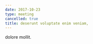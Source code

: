 ```yaml
---
date: 2017-10-23
type: meeting
cancelled: true
title: deserunt voluptate enim veniam,
---
```

dolore mollit.